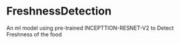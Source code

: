 # FreshnessDetection
An ml model using pre-trained INCEPTTION-RESNET-V2 to Detect Freshness of the food
